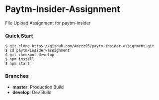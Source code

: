 # Paytm-Insider-Assignment
File Upload Assignment for paytm-insider


### Quick Start

```shell
$ git clone https://github.com/Amzzz95/paytm-insider-assignment.git
$ cd paytm-insider-assignment
$ git checkout develop
$ npm install
$ npm start
```

### Branches

* **master**: Production Build
* **develop**: Dev Build
